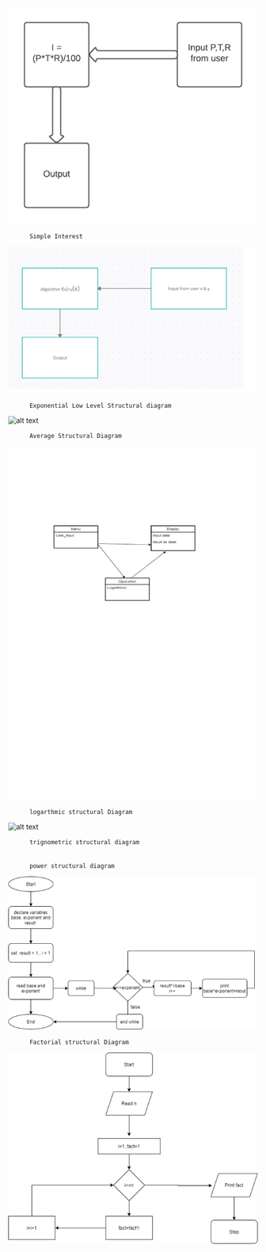 ![alt text](https://github.com/99003512/SDLC_Calculator/blob/main/Architecture/Structural%20Diagrams/simple_intrestS.png)

          Simple Interest

![alt text](https://github.com/99003512/SDLC_Calculator/blob/main/Architecture/Structural%20Diagrams/Exponential%20lowlevel.png)

          Exponential Low Level Structural diagram
         
![alt text](https://github.com/99003512/SDLC_Calculator/blob/main/Architecture/Structural%20Diagrams/Average_structural.jpg)

          Average Structural Diagram
 
![alt text](https://github.com/99003512/SDLC_Calculator/blob/main/Architecture/Structural%20Diagrams/Class-Diagram-logarthmic.png)

          logarthmic structural Diagram

![alt text](https://github.com/99003512/SDLC_Calculator/blob/main/Architecture/Structural%20Diagrams/Trignometry%20structural%20diagram.png)
          
          trignometric structural diagram
          
          
          power structural diagram
          
![alt text](https://github.com/99003512/SDLC_Calculator/blob/main/Architecture/Structural%20Diagrams/power%20structural%20diagram.png)

          
          Factorial structural Diagram
  
  ![alt text](https://github.com/99003512/SDLC_Calculator/blob/main/Architecture/Structural%20Diagrams/thumbnail_Factorial%20flow%20chart.jpg)
